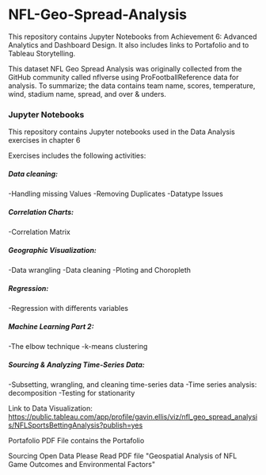 # NFL-Geo-Spread-Analysis

This repository contains Jupyter Notebooks from Achievement 6: Advanced Analytics and Dashboard Design. It also includes links to Portafolio and to Tableau Storytelling.

This dataset NFL Geo Spread Analysis was originally collected from the GitHub community called nflverse using ProFootballReference data for analysis. To summarize; the data contains team name, scores, temperature, wind, stadium name, spread, and over & unders.

### Jupyter Notebooks
This repository contains Jupyter notebooks used in the Data Analysis exercises in chapter 6

Exercises includes the following activities:

##### Data cleaning:
-Handling missing Values
-Removing Duplicates
-Datatype Issues

##### Correlation Charts:
-Correlation Matrix

##### Geographic Visualization:
-Data wrangling
-Data cleaning 
-Ploting and Choropleth

##### Regression:
-Regression with differents variables

##### Machine Learning Part 2:
-The elbow technique
-k-means clustering

##### Sourcing & Analyzing Time-Series Data:
-Subsetting, wrangling, and cleaning time-series data
-Time series analysis: decomposition 
-Testing for stationarity 

Link to Data Visualization: 
https://public.tableau.com/app/profile/gavin.ellis/viz/nfl_geo_spread_analysis/NFLSportsBettingAnalysis?publish=yes

Portafolio
PDF File contains the Portafolio

Sourcing Open Data
Please Read PDF file "Geospatial Analysis of NFL Game Outcomes and Environmental Factors"
